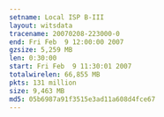 ```yaml
---
setname: Local ISP B-III
layout: witsdata
tracename: 20070208-223000-0
end: Fri Feb  9 12:00:00 2007
gzsize: 5,259 MB
len: 0:30:00
start: Fri Feb  9 11:30:01 2007
totalwirelen: 66,855 MB
pkts: 131 million
size: 9,463 MB
md5: 05b6987a91f3515e3ad11a608d4fce67
---
```

